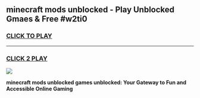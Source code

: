 
## minecraft mods unblocked - Play Unblocked Gmaes & Free #w2ti0
<h3>
<a href="https://news.freeplayer.one?title=minecraft_mods_unblocked&ref=24F">CLICK TO PLAY</a></h3>
<hr>

<h3>
<a href="https://news.freeplayer.one?title=minecraft_mods_unblocked&ref=24F">CLICK 2 PLAY</a>
  
</h3>

<a href="https://news.freeplayer.one?title=minecraft_mods_unblocked&ref=24F/"><img src="https://clearcache.store/games.png"></a>


**minecraft mods unblocked games unblocked: Your Gateway to Fun and Accessible Online Gaming**
